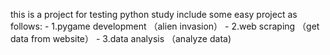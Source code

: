 this is a project for testing python study
include some easy project as follows:
    - 1.pygame development （alien invasion）
    - 2.web scraping （get data from website）
    - 3.data analysis （analyze data)